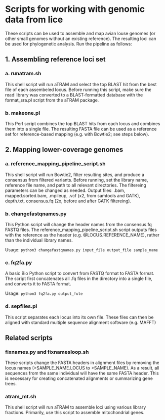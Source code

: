 # Scripts for working with genomic data from lice
These scripts can be used to assemble and map avian louse genomes (or other small genomes without an existing reference). The resulting loci can be used for phylogenetic analysis. Run the pipeline as follows:

## 1. Assembling reference loci set
### a. runatram.sh
This shell script will run aTRAM and select the top BLAST hit from the best file of each assembeled locus. Before running this script, make sure the read library was converted to a BLAST-formatted database with the format_sra.pl script from the aTRAM package.

### b. makeone.pl
This Perl script combines the top BLAST hits from each locus and combines them into a single file. The resulting FASTA file can be used as a reference set for reference-based mapping (e.g. with Bowtie2; see steps below).

## 2. Mapping lower-coverage genomes
### a. reference_mapping_pipeline_script.sh
This shell script will run Bowtie2, filter resulting sites, and produce a consensus from filtered variants. Before running, set the library name, reference file name, and path to all relevant directories. The filtereing parameters can be changed as needed. Output files: .bam, mapped.sorted.bam, .mpileup, .vcf (x2, from samtools and GATK), depth.txt, consensus.fq (2x, before and after GATK filtereing).

### b. changefastqnames.py
This Python script will change the header names from the consensus.fq FASTQ files. The reference_mapping_pipeline_script.sh script outputs files with the reference as the header (e.g. @LOCUS.REFERENCE_NAME), rather than the individual library names.

Usage:
```python3 changefastqnames.py input_file output_file sample_name```

### c. fq2fa.py
A basic Bio Python script to convert from FASTQ format to FASTA format. The script first concatenates all .fq files in the directory into a single file, and converts it to FASTA format.

Usage: ```python3 fq2fa.py output_fule```

### d. sepfiles.pl
This script separates each locus into its own file. These files can then be aligned with standard multiple sequence alignment software (e.g. MAFFT)

## Related scripts

### fixnames.py and fixnamesloop.sh
These scripts change the FASTA headers in alignment files by removing the locus names (>SAMPLE_NAME.LOCUS to >SAMPLE_NAME). As a result, all sequences from the same individual will have the same FASTA header. This is necessary for creating concatenated alignments or summarizing gene trees.

### atram_mt.sh
This shell script will run aTRAM to assemble loci using various library fractions. Primarily, use this script to assemble mitochondrial genes. 
